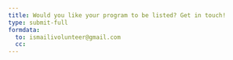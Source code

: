 ```yaml
---
title: Would you like your program to be listed? Get in touch!
type: submit-full
formdata:
  to: ismailivolunteer@gmail.com
  cc:
---
```

